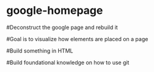 # google-homepage

#Deconstruct the google page and rebuild it

#Goal is to visualize how elements are placed on a page

#Build something in HTML 

#Build foundational knowledge on how to use git
